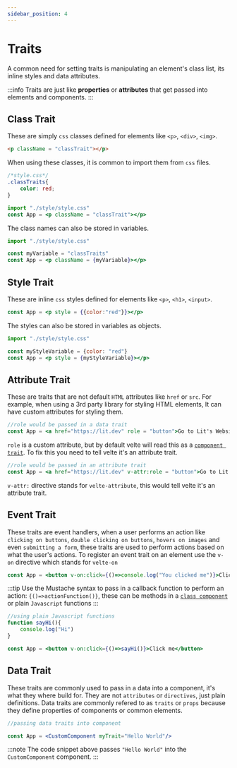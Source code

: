 ```yaml
---
sidebar_position: 4
---
```


# Traits

A common need for setting traits is manipulating an element's class list, its inline styles and data attributes.

:::info
 Traits are just like **properties** or **attributes** that get passed into elements and components.
:::

## Class Trait

These are simply `css` classes defined for elements like `<p>`, `<div>`, `<img>`.
```html
<p className = "classTrait"></p>
```
When using these classes, it is common to import them from `css` files.

```css
/*style.css*/
.classTraits{
    color: red;
}
```

```jsx
import "./style/style.css"
const App = <p className = "classTrait"></p>
```

The class names can also be stored in variables.

```jsx
import "./style/style.css"

const myVariable = "classTraits"
const App = <p className = {myVariable}></p>
```

## Style Trait

These are inline `css` styles defined for elements like `<p>`, `<h1>`, `<input>`.

```jsx
const App = <p style = {{color:"red"}}></p>
```
The styles can also be stored in variables as objects.

```jsx
import "./style/style.css"

const myStyleVariable = {color: "red"}
const App = <p style = {myStyleVariable}></p>
```

## Attribute Trait

These are traits that are not default `HTML` attributes like `href` or `src`. For example, when using a 3rd party library for styling HTML elements, It can have custom attributes for styling them.

```jsx
//role would be passed in a data trait
const App = <a href="https://lit.dev" role = "button">Go to Lit's Website</a>
```

`role` is a custom attribute, but by default velte will read this as a [`component trait`](./traits.md#data-trait). To fix this you need to tell velte it's an attribute trait.

```jsx
//role would be passed in an attribute trait
const App = <a href="https://lit.dev" v-attr:role = "button">Go to Lit's Website</a>
```

`v-attr:` directive stands for `velte-attribute`, this would tell velte it's an attribute trait.

## Event Trait

These traits are event handlers, when a user performs an action like `clicking on buttons`, `double clicking on buttons`, `hovers on images` and even `submitting a form`, these traits are used to perform actions based on what the user's actions.
To register an event trait on an element use the `v-on` directive which stands for `velte-on`

```jsx
const App = <button v-on:click={()=>console.log("You clicked me")}>Click me</button>
```

:::tip
 Use the Mustache syntax to pass in a callback function to perform an action: `{()=>actionFunction()}`, these can be methods in a [`class component`](../components/basics.md#class-components) or plain `Javascript` functions
:::


```jsx
//using plain Javascript functions
function sayHi(){
    console.log("Hi")
}

const App = <button v-on:click={()=>sayHi()}>Click me</button>
```

## Data Trait

These traits are commonly used to pass in a data into a component, it's what they where build for. They are not `attributes` or `directives`, just plain definitions. Data traits are commonly refered to as `traits` or `props` because they define properties of components or common elements.


```jsx
//passing data traits into component

const App = <CustomComponent myTrait="Hello World"/>
```

:::note
 The code snippet above passes `"Hello World"` into the `CustomComponent` component.
:::
